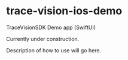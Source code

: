 # trace-vision-ios-demo
TraceVisionSDK Demo app (SwiftUI)

Currently under construction.

Description of how to use will go here.

